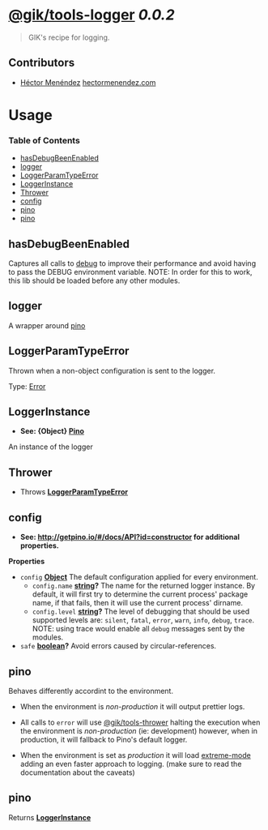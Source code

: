 # [@gik/tools-logger](https://github.com/gikmx/tools) *0.0.2*
> GIK's recipe for logging.

## Contributors
* [Héctor Menéndez](mailto:hector@gik.mx) [hectormenendez.com](hectormenendez.com)

# Usage

<!-- Generated by documentation.js. Update this documentation by updating the source code. -->

### Table of Contents

-   [hasDebugBeenEnabled](#hasdebugbeenenabled)
-   [logger](#logger)
-   [LoggerParamTypeError](#loggerparamtypeerror)
-   [LoggerInstance](#loggerinstance)
-   [Thrower](#thrower)
-   [config](#config)
-   [pino](#pino)
-   [pino](#pino-1)

## hasDebugBeenEnabled

Captures all calls to [debug](https://github.com/visionmedia/debug) to improve their
performance and avoid having to pass the DEBUG environment variable.
NOTE: In order for this to work, this lib should be loaded before any other modules.

## logger

A wrapper around [pino](http://getpino.io)

## LoggerParamTypeError

Thrown when a non-object configuration is sent to the logger.

Type: [Error](https://developer.mozilla.org/en-US/docs/Web/JavaScript/Reference/Global_Objects/Error)

## LoggerInstance

-   **See: {Object} [Pino](http://getpino.io)**

An instance of the logger

## Thrower

-   Throws **[LoggerParamTypeError](#loggerparamtypeerror)** 

## config

-   **See: <http://getpino.io/#/docs/API?id=constructor> for additional properties.**

**Properties**

-   `config` **[Object](https://developer.mozilla.org/en-US/docs/Web/JavaScript/Reference/Global_Objects/Object)** The default configuration applied for every environment.
    -   `config.name` **[string](https://developer.mozilla.org/en-US/docs/Web/JavaScript/Reference/Global_Objects/String)?** The name for the returned logger instance.
                  By default, it will first try to determine the current process' package
                  name, if that fails, then it will use the current process' dirname.
    -   `config.level` **[string](https://developer.mozilla.org/en-US/docs/Web/JavaScript/Reference/Global_Objects/String)?** The level of debugging that should be used
                  supported levels are:
                 `silent`, `fatal`, `error`, `warn`, `info`, `debug`, `trace`. <br>
                  NOTE: using trace would enable all `debug` messages sent by the modules.
-   `safe` **[boolean](https://developer.mozilla.org/en-US/docs/Web/JavaScript/Reference/Global_Objects/Boolean)?** Avoid errors caused by circular-references.

## pino

Behaves differently accordint to the environment.

-   When the environment is _non-production_ it will output prettier logs.

-   All calls to `error` will use
    [@gik/tools-thrower](http://githib.com/gikmx/tools-thrower)
    halting the execution when the environment is _non-production_ (ie: development)
    however, when in production, it will fallback to Pino's default logger.

-   When the environment is set as _production_ it will load
    [extreme-mode](http://getpino.io/#/docs/extreme)
    adding an even faster approach to logging. (make sure to read the documentation
    about the caveats)

## pino

Returns **[LoggerInstance](#loggerinstance)** 
